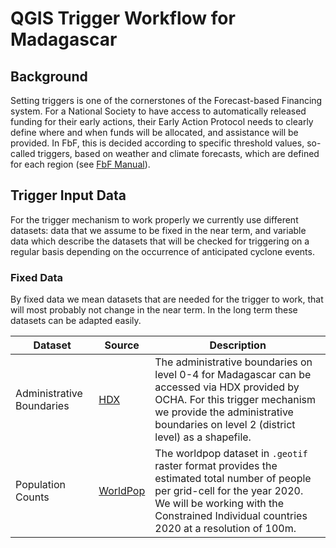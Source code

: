 # QGIS Trigger Workflow for Madagascar 

## Background

Setting triggers is one of the cornerstones of the Forecast-based Financing system. For a National Society to have access to automatically released funding for their early actions, their Early Action Protocol needs to clearly define where and when funds will be allocated, and assistance will be provided. In FbF, this is decided according to specific threshold values, so-called triggers, based on weather and climate forecasts, which are defined for each region (see [FbF Manual](https://manual.forecast-based-financing.org/en/chapter/set-the-trigger/)).

## Trigger Input Data

For the trigger mechanism to work properly we currently use different datasets: data that we assume to be fixed in the near term, and variable data which describe the datasets that will be checked for triggering on a regular basis depending on the occurrence of anticipated cyclone events. 

### Fixed Data

By fixed data we mean datasets that are needed for the trigger to work, that will most probably not change in the near term. In the long term these datasets can be adapted easily.

| Dataset| Source | Description |
| ----- | --- | --- |
| Administrative Boundaries | [HDX](https://data.humdata.org/dataset/cod-ab-mdg) | The administrative boundaries on level 0-4 for Madagascar can be accessed via HDX provided by OCHA. For this trigger mechanism we provide the administrative boundaries on level 2 (district level) as a shapefile.  |
| Population Counts | [WorldPop](https://hub.worldpop.org/geodata/summary?id=49646) | The worldpop dataset in `.geotif` raster format provides the estimated total number of people per grid-cell for the year 2020. We will be working with the Constrained Individual countries 2020 at a resolution of 100m. |